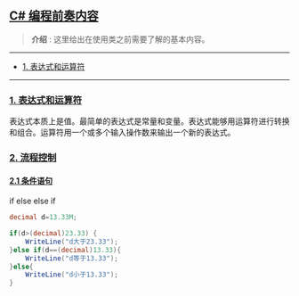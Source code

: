 ## [C# 编程前奏内容](#)
> **介绍** : 这里给出在使用类之前需要了解的基本内容。
----

- [1. 表达式和运算符](#1-表达式和运算符)


---
### [1. 表达式和运算符](#)
表达式本质上是值。最简单的表达式是常量和变量。表达式能够用运算符进行转换和组合。运算符用一个或多个输入操作数来输出一个新的表达式。

### [2. 流程控制](#)


#### [2.1 条件语句](#) 
if else else if
```c#
decimal d=13.33M;

if(d>(decimal)23.33) {
    WriteLine("d大于23.33");
}else if(d==(decimal)13.33){
    WriteLine("d等于13.33");
}else{
    WriteLine("d小于13.33");
}
```
